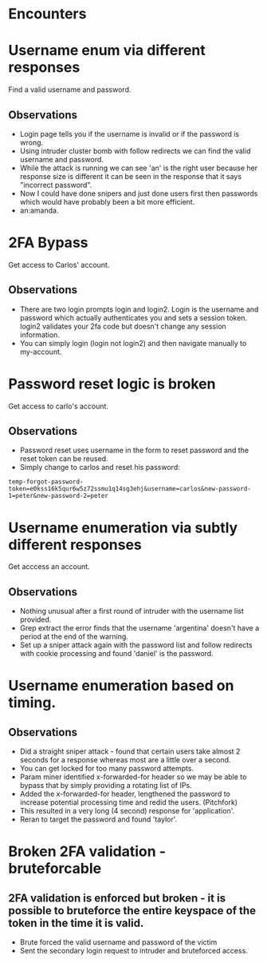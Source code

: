 # Encounters

# Username enum via different responses
Find a valid username and password. 
## Observations
- Login page tells you if the username is invalid or if the password is wrong. 
- Using intruder cluster bomb with follow redirects we can find the valid username and password. 
- While the attack is running we can see 'an' is the right user because her response size is different it can be seen in the response that it says "incorrect password". 
- Now I could have done snipers and just done users first then passwords which would have probably been a bit more efficient. 
- an:amanda. 

# 2FA Bypass
Get access to Carlos' account.
## Observations
- There are two login prompts login and login2. Login is the username and password which actually authenticates you and sets a session token. login2 validates your 2fa code but doesn't change any session information. 
- You can simply login (login not login2) and then navigate manually to my-account. 

# Password reset logic is broken
Get access to carlo's account.
## Observations
- Password reset uses username in the form to reset password and the reset token can be reused. 
- Simply change to carlos and reset his password:
```
temp-forgot-password-token=e0kss16k5qur6w5z72ssmu1q14sg3ehj&username=carlos&new-password-1=peter&new-password-2=peter
```

# Username enumeration via subtly different responses
Get acccess an account. 
## Observations
- Nothing unusual after a first round of intruder with the username list provided. 
- Grep extract the error finds that the username 'argentina' doesn't have a period at the end of the warning. 
- Set up a sniper attack again with the password list and follow redirects with cookie processing and found 'daniel' is the password. 

# Username enumeration based on timing. 
## Observations
- Did a straight sniper attack - found that certain users take almost 2 seconds for a response whereas most are a little over a second. 
- You can get locked for too many password attempts. 
- Param miner identified x-forwarded-for header so we may be able to bypass that by simply providing a rotating list of IPs. 
- Added the x-forwarded-for header, lengthened the password to increase potential processing time and redid the users. (Pitchfork)
- This resulted in a very long (4 second) response for 'application'.
- Reran to target the password and found 'taylor'. 

# Broken 2FA validation - bruteforcable
## 2FA validation is enforced but broken - it is possible to bruteforce the entire keyspace of the token in the time it is valid.
- Brute forced the valid username and password of the victim
- Sent the secondary login request to intruder and bruteforced access. 